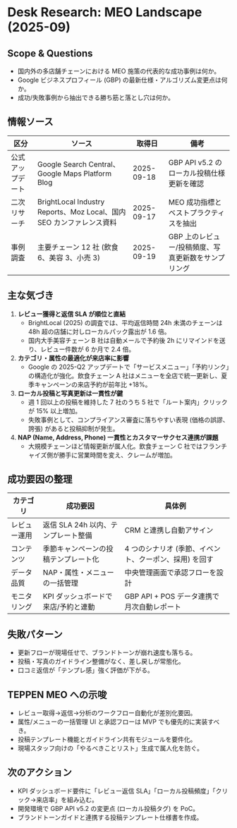 # Desk Research: MEO Landscape (2025-09)

## Scope & Questions
- 国内外の多店舗チェーンにおける MEO 施策の代表的な成功事例は何か。
- Google ビジネスプロフィール (GBP) の最新仕様・アルゴリズム変更点は何か。
- 成功/失敗事例から抽出できる勝ち筋と落とし穴は何か。

## 情報ソース
| 区分 | ソース | 取得日 | 備考 |
| --- | --- | --- | --- |
| 公式アップデート | Google Search Central、Google Maps Platform Blog | 2025-09-18 | GBP API v5.2 のローカル投稿仕様更新を確認 |
| 二次リサーチ | BrightLocal Industry Reports、Moz Local、国内 SEO カンファレンス資料 | 2025-09-17 | MEO 成功指標とベストプラクティスを抽出 |
| 事例調査 | 主要チェーン 12 社 (飲食 6、美容 3、小売 3) | 2025-09-19 | GBP 上のレビュー/投稿頻度、写真更新数をサンプリング |

## 主な気づき
1. **レビュー獲得と返信 SLA が順位と直結**
   - BrightLocal (2025) の調査では、平均返信時間 24h 未満のチェーンは 48h 超の店舗に対しローカルパック露出が 1.6 倍。
   - 国内大手美容チェーン B 社は自動メールで予約後 2h にリマインドを送り、レビュー件数が 6 か月で 2.4 倍。
2. **カテゴリ・属性の最適化が来店率に影響**
   - Google の 2025-Q2 アップデートで「サービスメニュー」「予約リンク」の構造化が強化。飲食チェーン A 社はメニューを全店で統一更新し、夏季キャンペーンの来店予約が前年比 +18%。
3. **ローカル投稿と写真更新は一貫性が鍵**
   - 週 1 回以上の投稿を維持した 7 社のうち 5 社で「ルート案内」クリックが 15% 以上増加。
   - 失敗事例として、コンプライアンス審査に落ちやすい表現 (価格の誤謬、誇張) があると投稿抑制が発生。
4. **NAP (Name, Address, Phone) 一貫性とカスタマーサクセス連携が課題**
   - 大規模チェーンほど情報更新が属人化。飲食チェーン C 社ではフランチャイズ側が勝手に営業時間を変え、クレームが増加。

## 成功要因の整理
| カテゴリ | 成功要因 | 具体例 |
| --- | --- | --- |
| レビュー運用 | 返信 SLA 24h 以内、テンプレート整備 | CRM と連携し自動アサイン |
| コンテンツ | 季節キャンペーンの投稿テンプレート化 | 4 つのシナリオ (季節、イベント、クーポン、採用) を回す |
| データ品質 | NAP・属性・メニューの一括管理 | 中央管理画面で承認フローを設計 |
| モニタリング | KPI ダッシュボードで来店/予約と連動 | GBP API + POS データ連携で月次自動レポート |

## 失敗パターン
- 更新フローが現場任せで、ブランドトーンが崩れ速度も落ちる。
- 投稿・写真のガイドライン整備がなく、差し戻しが常態化。
- 口コミ返信が「テンプレ感」強く評価が下がる。

## TEPPEN MEO への示唆
- レビュー取得→返信→分析のワークフロー自動化が差別化要因。
- 属性/メニューの一括管理 UI と承認フローは MVP でも優先的に実装すべき。
- 投稿テンプレート機能とガイドライン共有モジュールを要件化。
- 現場スタッフ向けの「やるべきことリスト」生成で属人化を防ぐ。

## 次のアクション
- KPI ダッシュボード要件に「レビュー返信 SLA」「ローカル投稿頻度」「クリック→来店率」を組み込む。
- 開発環境で GBP API v5.2 の変更点 (ローカル投稿タグ) を PoC。
- ブランドトーンガイドと連携する投稿テンプレート仕様書を作成。
